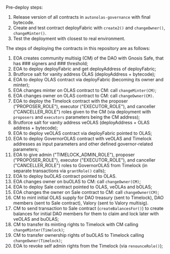 
Pre-deploy steps:
1. Release version of all contracts in `autonolas-governance` with final bytecode.
2. Create and test contract deployFabric with `create2()` and `changeOwner()`, `changeMinter()`.
3. Test the deployment with closest to real environment.

The steps of deploying the contracts in this repository are as follows:

1. EOA creates community multisig (CM) of the DAO with Gnosis Safe, that has ### signers and ### threshold;
2. EOA to deploy deployFabric and get deployAddress of deployFabric;
3. Brutforce salt for vanity address OLAS (deployAddress + bytecode);
4. EOA to deploy OLAS contract via deployFabric (becoming its owner and minter);
5. EOA changes minter on OLAS contract to CM: call `changeMinter(CM)`;
6. EOA changes owner on OLAS contract to CM: call `changeOwner(CM)`.
7. EOA to deploy the Timelock contract with the proposer ("PROPOSER_ROLE"), executor ("EXECUTOR_ROLE"), and canceller ("CANCELLER_ROLE") roles given to the CM (via deployment with `proposers` and `executors` parameters being the CM address);
8. Brutforce salt for vanity address veOLAS (deployAddress + OLAS address + bytecode);
9. EOA to deploy veOLAS contract via deployFabric pointed to OLAS;
10. EOA to deploy GovernorOLAS contract with veOLAS and Timelock addresses as input parameters and other defined governor-related parameters;
11. EOA to give admin ("TIMELOCK_ADMIN_ROLE"), proposer ("PROPOSER_ROLE"), executor ("EXECUTOR_ROLE"), and canceller ("CANCELLER_ROLE") roles to GovernorOLAS from Timelock (in separate transactions via `grantRole()` calls);
12. EOA to deploy buOLAS contract pointed to OLAS.
13. EOA changes owner on buOLAS to CM: call `changeOwner(CM)`;
14. EOA to deploy Sale contract pointed to OLAS, veOLAs and bOLAS;
15. EOA changes the owner on Sale contract to CM: call `changeOwner(CM)`;
16. CM to mint initial OLAS supply for DAO treasury (sent to Timelock), DAO members (sent to Sale contract), Valory (sent to Valory multisig).
17. CM to send transaction to Sale contract (`createBalancesFor()`) to create balances for initial DAO members for them to claim and lock later with veOLAS and buOLAS;
18. CM to transfer its minting rights to Timelock with CM calling `changeMinter(Timelock)`;
19. CM to transfer ownership rights of buOLAS to Timelock calling `changeOwner(Timelock)`;
20. EOA to revoke self admin rights from the Timelock (via `renounceRole()`);
